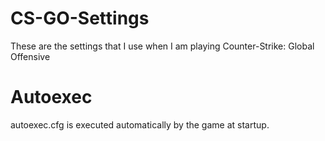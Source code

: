 # CS-GO-Settings
These are the settings that I use when I am playing Counter-Strike: Global Offensive

# Autoexec
autoexec.cfg is executed automatically by the game at startup.
